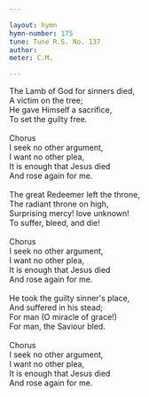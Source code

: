 ```yaml
---

layout: hymn
hymn-number: 175
tune: Tune R.S. No. 137
author: 
meter: C.M.

---
```

The Lamb of God for sinners died,<br>A victim on the tree;<br>He gave Himself a sacrifice,<br>To set the guilty free.<br><br>Chorus<br>I seek no other argument,<br>I want no other plea,<br>It is enough that Jesus died<br>And rose again for me.<br><br>The great Redeemer left the throne,<br>The radiant throne on high,<br>Surprising mercy! love unknown!<br>To suffer, bleed, and die!<br><br>Chorus<br>I seek no other argument,<br>I want no other plea,<br>It is enough that Jesus died<br>And rose again for me.<br><br>He took the guilty sinner's place,<br>And suffered in his stead;<br>For man (O miracle of grace!)<br>For man, the Saviour bled.<br><br>Chorus<br>I seek no other argument,<br>I want no other plea,<br>It is enough that Jesus died<br>And rose again for me.<br><br><br>
